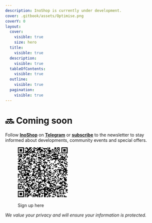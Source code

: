 ```yaml
---
description: InoShop is currently under development.
cover: .gitbook/assets/Optimise.png
coverY: 0
layout:
  cover:
    visible: true
    size: hero
  title:
    visible: true
  description:
    visible: true
  tableOfContents:
    visible: true
  outline:
    visible: true
  pagination:
    visible: true
---
```


# 🔜 Coming soon

Follow [**InoShop**](https://inoshop.org/) on [**Telegram**](https://inoshop.org/) or [**subscribe**](https://aecb16de.sibforms.com/serve/MUIFABuvHw\_-RVE19HacrSNMm-u8A2tCfbCdS1fKjWj-n8XuNLWX7D-1-WwTxbS4Nk7G-2OKLUf37XtDfNBxyehU0J9H85b6pIQv-ja8wdIIz2uvbYA\_Nf3Y2gKGXDl20kLBph6CLIS8Y8\_w0Q4eY0YIkrbNYiKwkGxtgrwJKSkaPK4r8cr6ehJd3TjfnyVzRDcPei6r09YdhV8L) to the newsletter to stay informed about developments, community events and special offers.

<div align="left">

<figure><img src=".gitbook/assets/InoShop _ Opt-in form QR code.png" alt="" width="160"><figcaption><p>Sign up here</p></figcaption></figure>

</div>

_We value your privacy and will ensure your information is protected._
